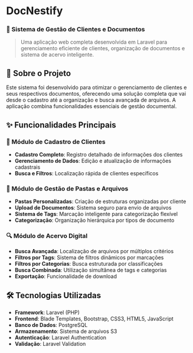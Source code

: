 # DocNestify 
### 📁 Sistema de Gestão de Clientes e Documentos

> Uma aplicação web completa desenvolvida em Laravel para gerenciamento eficiente de clientes, organização de documentos e sistema de acervo inteligente.

## 🚀 Sobre o Projeto

Este sistema foi desenvolvido para otimizar o gerenciamento de clientes e seus respectivos documentos, oferecendo uma solução completa que vai desde o cadastro até a organização e busca avançada de arquivos. A aplicação combina funcionalidades essenciais de gestão documental.

## ✨ Funcionalidades Principais

### 👥 Módulo de Cadastro de Clientes
- **Cadastro Completo**: Registro detalhado de informações dos clientes
- **Gerenciamento de Dados**: Edição e atualização de informações cadastrais
- **Busca e Filtros**: Localização rápida de clientes específicos

### 📂 Módulo de Gestão de Pastas e Arquivos
- **Pastas Personalizadas**: Criação de estruturas organizadas por cliente
- **Upload de Documentos**: Sistema seguro para envio de arquivos
- **Sistema de Tags**: Marcação inteligente para categorização flexível
- **Categorização**: Organização hierárquica por tipos de documento

### 🔍 Módulo de Acervo Digital
- **Busca Avançada**: Localização de arquivos por múltiplos critérios
- **Filtros por Tags**: Sistema de filtros dinâmicos por marcações
- **Filtros por Categorias**: Busca estruturada por classificações
- **Busca Combinada**: Utilização simultânea de tags e categorias
- **Exportação**: Funcionalidade de download 

## 🛠️ Tecnologias Utilizadas

- **Framework**: Laravel (PHP)
- **Frontend**: Blade Templates, Bootstrap, CSS3, HTML5, JavaScript
- **Banco de Dados**: PostgreSQL
- **Armazenamento**: Sistema de arquivos S3
- **Autenticação**: Laravel Authentication
- **Validação**: Laravel Validation


